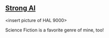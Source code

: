 ## [Strong AI](#strong-ai)

<insert picture of HAL 9000>

Science Fiction is a favorite genre of mine, too!